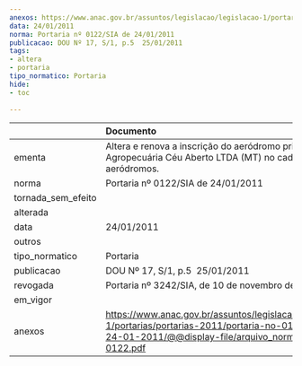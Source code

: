 ```yaml
---
anexos: https://www.anac.gov.br/assuntos/legislacao/legislacao-1/portarias/portarias-2011/portaria-no-0122-sia-de-24-01-2011/@@display-file/arquivo_norma/PA2012-0122.pdf
data: 24/01/2011
norma: Portaria nº 0122/SIA de 24/01/2011
publicacao: DOU Nº 17, S/1, p.5  25/01/2011
tags:
- altera
- portaria
tipo_normatico: Portaria
hide: 
- toc 
 
---
```


|                    | Documento                                                                                                                                                         |
|:-------------------|:------------------------------------------------------------------------------------------------------------------------------------------------------------------|
| ementa             | Altera e renova a inscrição do aeródromo privado Agropecuária Céu Aberto LTDA (MT) no cadastro de aeródromos.                                                     |
| norma              | Portaria nº 0122/SIA de 24/01/2011                                                                                                                                |
| tornada_sem_efeito |                                                                                                                                                                   |
| alterada           |                                                                                                                                                                   |
| data               | 24/01/2011                                                                                                                                                        |
| outros             |                                                                                                                                                                   |
| tipo_normatico     | Portaria                                                                                                                                                          |
| publicacao         | DOU Nº 17, S/1, p.5  25/01/2011                                                                                                                                   |
| revogada           | Portaria nº 3242/SIA, de 10 de novembro de 2016.                                                                                                                  |
| em_vigor           |                                                                                                                                                                   |
| anexos             | https://www.anac.gov.br/assuntos/legislacao/legislacao-1/portarias/portarias-2011/portaria-no-0122-sia-de-24-01-2011/@@display-file/arquivo_norma/PA2012-0122.pdf |
